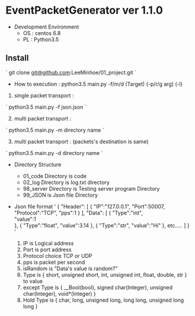 
# EventPacketGenerator ver 1.1.0


- Development Environment
	* OS : centos 6.8
	* PL : Python3.5

## Install
\`
git clone git@github.com:LeeMinhoe/01_project.git
\`

 - How to execution : python3.5 main.py -f/m/d (Target) (-p/r/g arg) (-l)
1) single packet transport :

\`
python3.5 main.py -f json.json
\`

2) multi packet transport :

\`
python3.5 main.py -m directory name
\`

3) multi packet transport  :
(packets's destination is same)

\`
python3.5 main.py -d directory name
\`

 - Directory Structure
	* 01_code Directory is code 
	* 02_log Directory is log.txt directory
	* 98_server Directory is Testing server program Directory 
	* 99_JSON is Json file Directory 

 - Json file format
\'
{
  "Header":
  [
    {
      "IP":"127.0.0.1",
      "Port":50007,
      "Protocol":"TCP",
      "pps":1
    }
  ],
  "Data":
  [
    {
      "Type":"int",		
      "value":1		
    },
    {
      "Type":"float",
      "value":3.14
    },
    {
      "Type":"str",
      "value":"Hi"
    },
    etc.....
  ]
}
\'

	1) IP is Logical address
	2) Port is port address
	3) Protocol choice TCP or UDP
	4) pps is packet per second
	5) isRandom is "Data's value is random?"
	6) Type is { short, unsigned short, int, unsigned int, float, double, str } to value
	7) except Type is { __Bool(bool), signed char(Integer), unsigned char(Integer), void*(Integer) }
	8) Hold Type is { char, long, unsigned long, long long, unsigned long long }
